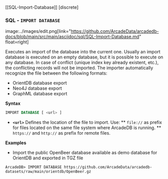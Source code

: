 [[SQL-Import-Database]]
[discrete]
### SQL - `IMPORT DATABASE`

image:../images/edit.png[link="https://github.com/ArcadeData/arcadedb-docs/blob/main/src/main/asciidoc/sql/SQL-Import-Database.md" float=right]

Executes an import of the database into the current one. Usually an import database is executed on an empty database, but it is
possible to execute on any database. In case of conflict (unique index key already existent, etc.), the conflicting records will not
be imported. The importer automatically recognize the file between the following formats:

- OrientDB database export
- Neo4J database export
- GraphML database export

**Syntax**

```sql
IMPORT DATABASE [ <url> ]
```

* **`<url>`** Defines the location of the file to import. Use:
** `file://` as prefix for files located on the same file system where ArcadeDB is running.
** `https://` and `http://` as prefix for remote files.

**Examples**

- Import the public OpenBeer database available as demo database for OrientDB and exported in TGZ file 

```
ArcadeDB> IMPORT DATABASE https://github.com/ArcadeData/arcadedb-datasets/raw/main/orientdb/OpenBeer.gz
```

